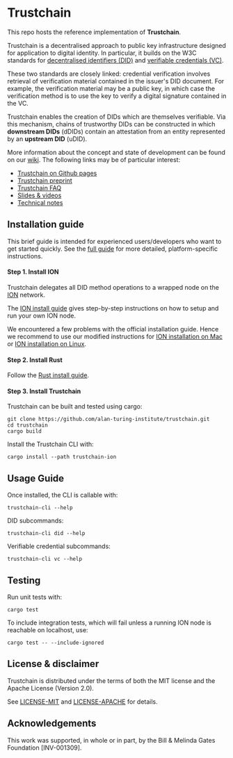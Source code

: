 # Trustchain

This repo hosts the reference implementation of **Trustchain**.

Trustchain is a decentralised approach to public key infrastructure designed for application to digital identity. In particular, it builds on the W3C standards for [decentralised identifiers (DID)](https://www.w3.org/TR/did-core/) and [verifiable credentials (VC)](https://www.w3.org/TR/vc-data-model/).

These two standards are closely linked: credential verification involves retrieval of verification material contained in the issuer's DID document. For example, the verification material may be a public key, in which case the verification method is to use the key to verify a digital signature contained in the VC.

Trustchain enables the creation of DIDs which are themselves verifiable. Via this mechanism, chains of trustworthy DIDs can be constructed in which **downstream DIDs** (dDIDs) contain an attestation from an entity represented by an **upstream DID** (uDID).

More information about the concept and state of development can be found on our [wiki](https://github.com/alan-turing-institute/trustchain/wiki). The following links may be of particular interest:
- [Trustchain on Github pages](https://alan-turing-institute.github.io/trustchain/#/)
- [Trustchain preprint](https://arxiv.org/abs/2305.08533)
- [Trustchain FAQ](https://github.com/alan-turing-institute/trustchain/wiki/Trustchain-FAQ)
- [Slides & videos](https://github.com/alan-turing-institute/trustchain/wiki#presentations)
- [Technical notes](https://github.com/alan-turing-institute/trustchain/wiki/Trustchain-Technical-Notes)

## Installation guide

This brief guide is intended for experienced users/developers who want to get started quickly. See the [full guide](https://alan-turing-institute.github.io/trustchain/#/installation?id=installation-amp-usage) for more detailed, platform-specific instructions.

#### Step 1. Install ION
Trustchain delegates all DID method operations to a wrapped node on the [ION](https://identity.foundation/ion/) network.

The [ION install guide](https://identity.foundation/ion/install-guide/) gives step-by-step instructions on how to setup and run your own ION node.

We encountered a few problems with the official installation guide. Hence we recommend to use our modified instructions for [ION installation on Mac](https://alan-turing-institute.github.io/trustchain/#/./installation?id=ion-installation-on-mac) or [ION installation on Linux](https://alan-turing-institute.github.io/trustchain/#/./installation?id=ion-installation-on-linux).

#### Step 2. Install Rust
Follow the [Rust install guide](https://www.rust-lang.org/tools/install).

#### Step 3. Install Trustchain
Trustchain can be built and tested using cargo:
```
git clone https://github.com/alan-turing-institute/trustchain.git
cd trustchain
cargo build
```
Install the Trustchain CLI with:
```shell
cargo install --path trustchain-ion
```

## Usage Guide
Once installed, the CLI is callable with:
```
trustchain-cli --help
```
DID subcommands:
```
trustchain-cli did --help
```
Verifiable credential subcommands:
```
trustchain-cli vc --help
```

## Testing
Run unit tests with:
```
cargo test
```
To include integration tests, which will fail unless a running ION node is reachable on localhost, use:
```
cargo test -- --include-ignored
```

## License & disclaimer
Trustchain is distributed under the terms of both the MIT license and the Apache License (Version 2.0).

See [LICENSE-MIT](LICENSE-MIT) and [LICENSE-APACHE](LICENSE-APACHE) for details.

## Acknowledgements
This work was supported, in whole or in part, by the Bill & Melinda Gates Foundation [INV-001309].
